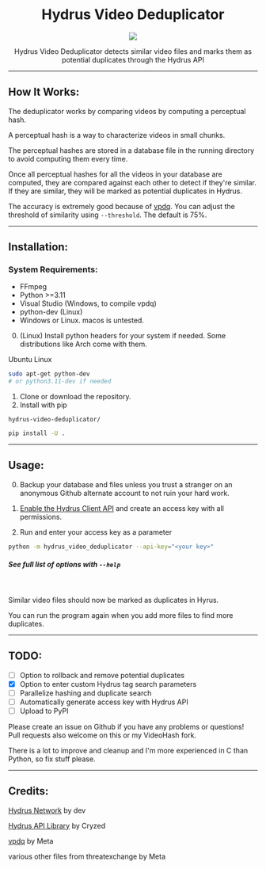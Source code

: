 <div align="center">
  
 # Hydrus Video Deduplicator
  <img src="https://github.com/appleappleapplenanner/hydrus-video-deduplicator/assets/104981058/968603d3-5a11-4a05-bbb4-7b91b71fb61d">

  
Hydrus Video Deduplicator detects similar video files and marks them as potential duplicates through the Hydrus API

</div>
 
---

## How It Works:
The deduplicator works by comparing videos by computing a perceptual hash.

A perceptual hash is a way to characterize videos in small chunks.

The perceptual hashes are stored in a database file in the running directory to avoid computing them every time.

Once all perceptual hashes for all the videos in your database are computed, they are compared against each other to detect if they're similar. If they are similar, they will be marked as potential duplicates in Hydrus.

The accuracy is extremely good because of [vpdq](https://github.com/facebook/ThreatExchange/tree/main/vpdq). You can adjust the threshold of similarity using `--threshold`. The default is 75%.

---

## Installation:

### System Requirements:
- FFmpeg
- Python >=3.11
- Visual Studio (Windows, to compile vpdq)
- python-dev (Linux)
- Windows or Linux. macos is untested.

0. (Linux) Install python headers for your system if needed. Some distributions like Arch come with them.

Ubuntu Linux
```sh
sudo apt-get python-dev 
# or python3.11-dev if needed
```

1. Clone or download the repository.
2. Install with pip

`hydrus-video-deduplicator/`
```sh
pip install -U .
```

---

## Usage:

0. Backup your database and files unless you trust a stranger on an anonymous Github alternate account to not ruin your hard work. 

1. [Enable the Hydrus Client API](https://hydrusnetwork.github.io/hydrus/client_api.html#enabling_the_api) and create an access key with all permissions.

2. Run and enter your access key as a parameter

```sh
python -m hydrus_video_deduplicator --api-key="<your key>"
```

##### See full list of options with `--help`

<br>

Similar video files should now be marked as duplicates in Hyrus.

You can run the program again when you add more files to find more duplicates.

---

## TODO:
- [ ] Option to rollback and remove potential duplicates
- [x] Option to enter custom Hydrus tag search parameters
- [ ] Parallelize hashing and duplicate search
- [ ] Automatically generate access key with Hydrus API
- [ ] Upload to PyPI

Please create an issue on Github if you have any problems or questions! Pull requests also welcome on this or my VideoHash fork. 

There is a lot to improve and cleanup and I'm more experienced in C than Python, so fix stuff please.

---

## Credits:
[Hydrus Network](https://github.com/hydrusnetwork/hydrus) by dev

[Hydrus API Library](https://gitlab.com/cryzed/hydrus-api) by Cryzed

[vpdq](https://github.com/facebook/ThreatExchange/tree/main/vpdq) by Meta

various other files from threatexchange by Meta
